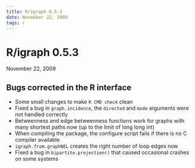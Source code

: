 ```yaml
---
title: R/igraph 0.5.3
date: November 22, 2009
tags: r
---
```


R/igraph 0.5.3
==============

November 22, 2009

Bugs corrected in the R interface
---------------------------------

- Some small changes to make `R CMD check` clean
- Fixed a bug in `graph.incidence`, the `directed` and `mode` arguments 
  were not handled correctly
- Betweenness and edge betweenness functions work for graphs with
  many shortest paths now (up to the limit of long long int)
- When compiling the package, the configure script fails if there is
  no C compiler available
- `igraph.from.graphNEL` creates the right number of loop edges now
- Fixed a bug in `bipartite.projection()` that caused occasional crashes 
  on some systems
